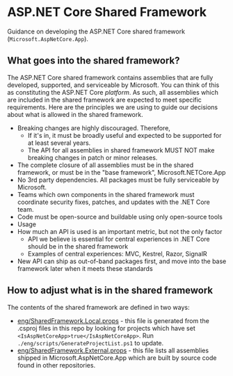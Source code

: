# ASP.NET Core Shared Framework

Guidance on developing the ASP.NET Core shared framework (`Microsoft.AspNetCore.App`).

## What goes into the shared framework?

The ASP.NET Core shared framework contains assemblies that are fully developed, supported, and serviceable by Microsoft. You can think of this as constituting the ASP.NET Core *platform*. As such, all assemblies which are included in the shared framework are expected to meet specific requirements. Here are the principles we are using to guide our decisions about what is allowed in the shared framework.

* Breaking changes are highly discouraged. Therefore,
  * If it's in, it must be broadly useful and expected to be supported for at least several years.
  * The API for all assemblies in shared framework MUST NOT make breaking changes in patch or minor releases.
* The complete closure of all assemblies must be in the shared framework, or must be in the "base framework", Microsoft.NETCore.App
* No 3rd party dependencies. All packages must be fully serviceable by Microsoft.
* Teams which own components in the shared framework must coordinate security fixes, patches, and updates with the .NET Core team.
* Code must be open-source and buildable using only open-source tools
* Usage
* How much an API is used is an important metric, but not the only factor
  * API we believe is essential for central experiences in .NET Core should be in the shared framework
  * Examples of central experiences: MVC, Kestrel, Razor, SignalR
* New API can ship as out-of-band packages first, and move into the base framework later when it meets these standards

## How to adjust what is in the shared framework

The contents of the shared framework are defined in two ways:

* [eng/SharedFramework.Local.props](/eng/SharedFramework.Local.props) - this file is generated from the .csproj files in this repo
  by looking for projects which have set `<IsAspNetCoreApp>true</IsAspNetCoreApp>`. Run `./eng/scripts/GenerateProjectList.ps1` to update.
* [eng/SharedFramework.External.props](/eng/SharedFramework.External.props) - this file lists all assemblies shipped
  in Microsoft.AspNetCore.App which are built by source code found in other repositories.

